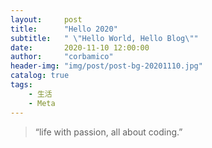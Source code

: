 ```yaml
---
layout:     post
title:      "Hello 2020"
subtitle:   " \"Hello World, Hello Blog\""
date:       2020-11-10 12:00:00
author:     "corbamico"
header-img: "img/post/post-bg-20201110.jpg"
catalog: true
tags:
    - 生活
    - Meta
---
```


> “life with passion, all about coding.”
